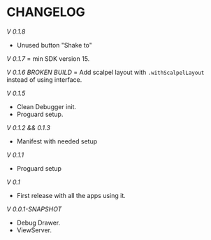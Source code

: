 CHANGELOG
===============

*V 0.1.8*
- Unused button "Shake to"

*V 0.1.7*
= min SDK version 15.

*V 0.1.6 BROKEN BUILD* 
= Add scalpel layout with `.withScalpelLayout` instead of using interface.

*V 0.1.5*
+ Clean Debugger init.
+ Proguard setup. 

*V 0.1.2 && 0.1.3*
+ Manifest with needed setup

*V 0.1.1*
+ Proguard setup

*V 0.1*
+ First release with all the apps using it.

*V 0.0.1-SNAPSHOT*
+ Debug Drawer.
+ ViewServer.